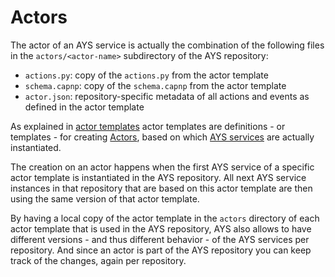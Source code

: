 # Actors

The actor of an AYS service is actually the combination of the following files in the `actors/<actor-name>` subdirectory of the AYS repository:
- `actions.py`: copy of the `actions.py` from the actor template
- `schema.capnp`: copy of the `schema.capnp` from the actor template
- `actor.json`: repository-specific metadata of all actions and events as defined in the actor template

As explained in [actor templates](ActorTemplates.md) actor templates are definitions - or templates - for creating [Actors](Actors.md), based on which [AYS services](Services.md) are actually instantiated.

The creation on an actor happens when the first AYS service of a specific actor template is instantiated in the AYS repository. All next AYS service instances in that repository that are based on this actor template are then using the same version of that actor template.

By having a local copy of the actor template in the `actors` directory of each actor template that is used in the AYS repository, AYS also allows to have different versions - and thus different behavior - of the AYS services per repository. And since an actor is part of the AYS repository you can keep track of the changes, again per repository.
